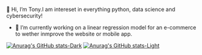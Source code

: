 👋 Hi, I’m Tony.I am intereset in everything python, data science and cybersecurity!
- 👀 I’m currently working on a linear regression model for an e-commerce to wether inmprove the website or mobile app.

<!---
Tony-Stone-Code/Tony-Stone-Code is a ✨ special ✨ repository because its `README.md` (this file) appears on your GitHub profile.
You can click the Preview link to take a look at your changes.
--->
[![Anurag's GitHub stats-Dark](https://github-readme-stats.vercel.app/api?username=Tony-Stone-Code&show_icons=true&theme=dark#gh-dark-mode-only)](https://github.com/anuraghazra/github-readme-stats#gh-dark-mode-only)
[![Anurag's GitHub stats-Light](https://github-readme-stats.vercel.app/api?username=Tony-Stone-Code&show_icons=true&theme=default#gh-light-mode-only)](https://github.com/anuraghazra/github-readme-stats#gh-light-mode-only)

